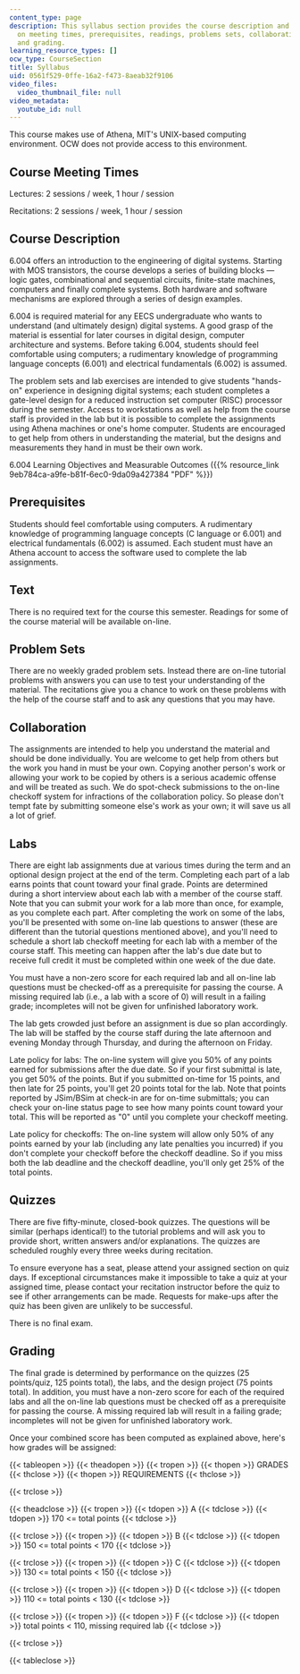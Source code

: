 ```yaml
---
content_type: page
description: This syllabus section provides the course description and information
  on meeting times, prerequisites, readings, problems sets, collaboration, labs, quizzes,
  and grading.
learning_resource_types: []
ocw_type: CourseSection
title: Syllabus
uid: 0561f529-0ffe-16a2-f473-8aeab32f9106
video_files:
  video_thumbnail_file: null
video_metadata:
  youtube_id: null
---
```


This course makes use of Athena, MIT's UNIX-based computing environment. OCW does not provide access to this environment.

Course Meeting Times
--------------------

Lectures: 2 sessions / week, 1 hour / session

Recitations: 2 sessions / week, 1 hour / session

Course Description
------------------

6.004 offers an introduction to the engineering of digital systems. Starting with MOS transistors, the course develops a series of building blocks — logic gates, combinational and sequential circuits, finite-state machines, computers and finally complete systems. Both hardware and software mechanisms are explored through a series of design examples.

6.004 is required material for any EECS undergraduate who wants to understand (and ultimately design) digital systems. A good grasp of the material is essential for later courses in digital design, computer architecture and systems. Before taking 6.004, students should feel comfortable using computers; a rudimentary knowledge of programming language concepts (6.001) and electrical fundamentals (6.002) is assumed.

The problem sets and lab exercises are intended to give students "hands-on" experience in designing digital systems; each student completes a gate-level design for a reduced instruction set computer (RISC) processor during the semester. Access to workstations as well as help from the course staff is provided in the lab but it is possible to complete the assignments using Athena machines or one's home computer. Students are encouraged to get help from others in understanding the material, but the designs and measurements they hand in must be their own work.

6.004 Learning Objectives and Measurable Outcomes ({{% resource_link 9eb784ca-a9fe-b81f-6ec0-9da09a427384 "PDF" %}})

Prerequisites
-------------

Students should feel comfortable using computers. A rudimentary knowledge of programming language concepts (C language or 6.001) and electrical fundamentals (6.002) is assumed. Each student must have an Athena account to access the software used to complete the lab assignments.

Text
----

There is no required text for the course this semester. Readings for some of the course material will be available on-line.

Problem Sets
------------

There are no weekly graded problem sets. Instead there are on-line tutorial problems with answers you can use to test your understanding of the material. The recitations give you a chance to work on these problems with the help of the course staff and to ask any questions that you may have.

Collaboration
-------------

The assignments are intended to help you understand the material and should be done individually. You are welcome to get help from others but the work you hand in must be your own. Copying another person's work or allowing your work to be copied by others is a serious academic offense and will be treated as such. We do spot-check submissions to the on-line checkoff system for infractions of the collaboration policy. So please don't tempt fate by submitting someone else's work as your own; it will save us all a lot of grief.

Labs
----

There are eight lab assignments due at various times during the term and an optional design project at the end of the term. Completing each part of a lab earns points that count toward your final grade. Points are determined during a short interview about each lab with a member of the course staff. Note that you can submit your work for a lab more than once, for example, as you complete each part. After completing the work on some of the labs, you'll be presented with some on-line lab questions to answer (these are different than the tutorial questions mentioned above), and you'll need to schedule a short lab checkoff meeting for each lab with a member of the course staff. This meeting can happen after the lab's due date but to receive full credit it must be completed within one week of the due date.

You must have a non-zero score for each required lab and all on-line lab questions must be checked-off as a prerequisite for passing the course. A missing required lab (i.e., a lab with a score of 0) will result in a failing grade; incompletes will not be given for unfinished laboratory work.

The lab gets crowded just before an assignment is due so plan accordingly. The lab will be staffed by the course staff during the late afternoon and evening Monday through Thursday, and during the afternoon on Friday.

Late policy for labs: The on-line system will give you 50% of any points earned for submissions after the due date. So if your first submittal is late, you get 50% of the points. But if you submitted on-time for 15 points, and then late for 25 points, you'll get 20 points total for the lab. Note that points reported by JSim/BSim at check-in are for on-time submittals; you can check your on-line status page to see how many points count toward your total. This will be reported as "0" until you complete your checkoff meeting.

Late policy for checkoffs: The on-line system will allow only 50% of any points earned by your lab (including any late penalties you incurred) if you don't complete your checkoff before the checkoff deadline. So if you miss both the lab deadline and the checkoff deadline, you'll only get 25% of the total points.

Quizzes
-------

There are five fifty-minute, closed-book quizzes. The questions will be similar (perhaps identical!) to the tutorial problems and will ask you to provide short, written answers and/or explanations. The quizzes are scheduled roughly every three weeks during recitation.

To ensure everyone has a seat, please attend your assigned section on quiz days. If exceptional circumstances make it impossible to take a quiz at your assigned time, please contact your recitation instructor before the quiz to see if other arrangements can be made. Requests for make-ups after the quiz has been given are unlikely to be successful.

There is no final exam.

Grading
-------

The final grade is determined by performance on the quizzes (25 points/quiz, 125 points total), the labs, and the design project (75 points total). In addition, you must have a non-zero score for each of the required labs and all the on-line lab questions must be checked off as a prerequisite for passing the course. A missing required lab will result in a failing grade; incompletes will not be given for unfinished laboratory work.

Once your combined score has been computed as explained above, here's how grades will be assigned:

{{< tableopen >}}
{{< theadopen >}}
{{< tropen >}}
{{< thopen >}}
GRADES
{{< thclose >}}
{{< thopen >}}
REQUIREMENTS
{{< thclose >}}

{{< trclose >}}

{{< theadclose >}}
{{< tropen >}}
{{< tdopen >}}
A
{{< tdclose >}}
{{< tdopen >}}
170 \<= total points
{{< tdclose >}}

{{< trclose >}}
{{< tropen >}}
{{< tdopen >}}
B
{{< tdclose >}}
{{< tdopen >}}
150 \<= total points \< 170
{{< tdclose >}}

{{< trclose >}}
{{< tropen >}}
{{< tdopen >}}
C
{{< tdclose >}}
{{< tdopen >}}
130 \<= total points \< 150
{{< tdclose >}}

{{< trclose >}}
{{< tropen >}}
{{< tdopen >}}
D
{{< tdclose >}}
{{< tdopen >}}
110 \<= total points \< 130
{{< tdclose >}}

{{< trclose >}}
{{< tropen >}}
{{< tdopen >}}
F
{{< tdclose >}}
{{< tdopen >}}
total points \< 110, missing required lab
{{< tdclose >}}

{{< trclose >}}

{{< tableclose >}}